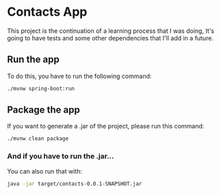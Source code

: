 # Contacts App

This project is the continuation of a learning process that I was doing, It's going to have tests and some other dependencies that I'll add in a future.

## Run the app

To do this, you have to run the following command:

``` bash
./mvnw spring-boot:run
```

## Package the app

If you want to generate a .jar of the project, please run this command:

``` bash
./mvnw clean package
```

### And if you have to run the .jar...

You can also run that with:

``` bash
java -jar target/contacts-0.0.1-SNAPSHOT.jar 
```